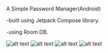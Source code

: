 A Simple Password Manager(Android)

-built using Jetpack Compose library.

-using Room DB.


![alt text](https://github.com/anikkcah/ImageblobsforReadme/blob/master/manager-1.jpg?raw=true)
![alt text](https://github.com/anikkcah/ImageblobsforReadme/blob/master/manager-2.jpg?raw=true)
![alt text](https://github.com/anikkcah/ImageblobsforReadme/blob/master/manager-3.jpg?raw=true)
![alt text](https://github.com/anikkcah/ImageblobsforReadme/blob/master/manager-4.jpg?raw=true)

